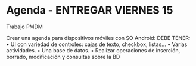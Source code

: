 Agenda - ENTREGAR VIERNES 15
============================

Trabajo PMDM

Crear una agenda para dispositivos móviles con SO Android:
DEBE TENER:
•	UI con variedad de controles: cajas de texto, checkbox, listas…
•	Varias actividades.
•	Una base de datos.
•	Realizar operaciones de inserción, borrado, modificación y consultas sobre la BD

